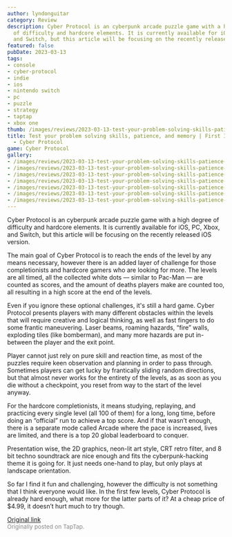 ```yaml
---
author: lyndonguitar
category: Review
description: Cyber Protocol is an cyberpunk arcade puzzle game with a high degree
  of difficulty and hardcore elements. It is currently available for iOS, PC, Xbox,
  and Switch, but this article will be focusing on the recently released iOS version.
featured: false
pubDate: 2023-03-13
tags:
- console
- cyber-protocol
- indie
- ios
- nintendo switch
- pc
- puzzle
- strategy
- taptap
- xbox one
thumb: /images/reviews/2023-03-13-test-your-problem-solving-skills-patience-and-memory--first-impressions---cyber-protocol-0.avif
title: Test your problem solving skills, patience, and memory | First Impressions
  - Cyber Protocol
game: Cyber Protocol
gallery:
- /images/reviews/2023-03-13-test-your-problem-solving-skills-patience-and-memory--first-impressions---cyber-protocol-0.avif
- /images/reviews/2023-03-13-test-your-problem-solving-skills-patience-and-memory--first-impressions---cyber-protocol-1.avif
- /images/reviews/2023-03-13-test-your-problem-solving-skills-patience-and-memory--first-impressions---cyber-protocol-2.avif
- /images/reviews/2023-03-13-test-your-problem-solving-skills-patience-and-memory--first-impressions---cyber-protocol-3.avif
- /images/reviews/2023-03-13-test-your-problem-solving-skills-patience-and-memory--first-impressions---cyber-protocol-4.avif
- /images/reviews/2023-03-13-test-your-problem-solving-skills-patience-and-memory--first-impressions---cyber-protocol-5.avif
- /images/reviews/2023-03-13-test-your-problem-solving-skills-patience-and-memory--first-impressions---cyber-protocol-6.avif
---
```

Cyber Protocol is an cyberpunk arcade puzzle game with a high degree of difficulty and hardcore elements. It is currently available for iOS, PC, Xbox, and Switch, but this article will be focusing on the recently released iOS version.

The main goal of Cyber Protocol is to reach the ends of the level by any means necessary, however there is an added layer of challenge for those completionists and hardcore gamers who are looking for more. The levels are all timed, all the collected white dots — similar to Pac-Man — are counted as scores, and the amount of deaths players make are counted too, all resulting in a high score at the end of the levels.

Even if you ignore these optional challenges, it's still a hard game. Cyber Protocol presents players with many different obstacles within the levels that will require creative and logical thinking, as well as fast fingers to do some frantic maneuvering. Laser beams, roaming hazards, “fire” walls, exploding tiles (like bomberman), and many more hazards are put in-between the player and the exit point.

Player cannot just rely on pure skill and reaction time, as most of the puzzles require keen observation and planning in order to pass through. Sometimes players can get lucky by frantically sliding random directions, but that almost never works for the entirety of the levels, as as soon as you die without a checkpoint, you reset from way to the start of the level anyway.

For the hardcore completionists, it means studying, replaying, and practicing every single level (all 100 of them) for a long, long time, before doing an “official” run to achieve a top score. And if that wasn’t enough, there is a separate mode called Arcade where the pace is increased, lives are limited, and there is a top 20 global leaderboard to conquer.

Presentation wise, the 2D graphics, neon-lit art style, CRT retro filter, and 8 bit techno soundtrack are nice enough and fits the cyberpunk-hacking theme it is going for. It just needs one-hand to play, but only plays at landscape orientation.

So far I find it fun and challenging, however the difficulty is not something that I think everyone would like. In the first few levels, Cyber Protocol is already hard enough, what more for the latter parts of it? At a cheap price of $4.99, it doesn’t hurt much to try though.

[Original link](https://www.taptap.io/post/4788220)<br><span style="font-size: 0.95em; color: #888;">Originally posted on TapTap.</span>